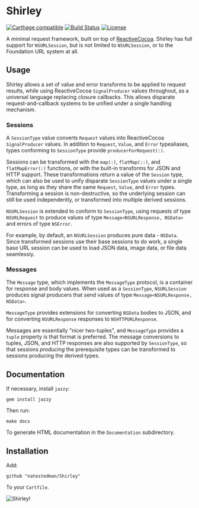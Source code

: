 # Shirley

[![Carthage compatible](https://img.shields.io/badge/Carthage-compatible-4BC51D.svg?style=flat)](https://github.com/Carthage/Carthage)
[![Build Status](https://travis-ci.org/natestedman/Shirley.svg?branch=master)](https://travis-ci.org/natestedman/Shirley)
[![License](https://img.shields.io/badge/license-Creative%20Commons%20Zero%20v1.0%20Universal-blue.svg)](https://creativecommons.org/publicdomain/zero/1.0/)

A minimal request framework, built on top of [ReactiveCocoa](https://github.com/ReactiveCocoa/ReactiveCocoa). Shirley has full support for `NSURLSession`, but is not limited to `NSURLSession`, or to the Foundation URL system at all.

## Usage

Shirley allows a set of value and error transforms to be applied to request results, while using ReactiveCocoa `SignalProducer` values throughout, as a universal language replacing closure callbacks. This allows disparate request-and-callback systems to be unified under a single handling mechanism.

### Sessions
A `SessionType` value converts `Request` values into ReactiveCocoa `SignalProducer` values. In addition to `Request`, `Value`, and `Error` typealiases, types conforming to `SessionType` provide `producerForRequest(:)`.

Sessions can be transformed with the `map(:)`, `flatMap(::)`, and `flatMapError(:)` functions, or with the built-in transforms for JSON and HTTP support. These transformations return a value of the `Session` type, which can also be used to unify disparate `SessionType` values under a single type, as long as they share the same `Request`, `Value`, and `Error` types. Transforming a session is non-destructive, so the underlying session can still be used independently, or transformed into multiple derived sessions.

`NSURLSession` is extended to conform to `SessionType`, using requests of type `NSURLRequest` to produce values of type `Message<NSURLResponse, NSData>` and errors of type `NSError`.

For example, by default, an `NSURLSession` produces pure data - `NSData`. Since transformed sessions use their base sessions to do work, a single base URL session can be used to load JSON data, image data, or file data seamlessly.

### Messages
The `Message` type, which implements the `MessageType` protocol, is a container for response and body values. When used as a `SessionType`, `NSURLSession` produces signal producers that send values of type `Message<NSURLResponse, NSData>`.

`MessageType` provides extensions for converting `NSData` bodies to JSON, and for converting `NSURLResponse` responses to `NSHTTPURLResponse`.

Messages are essentially "nicer two-tuples", and `MessageType` provides a `tuple` property is that format is preferred. The message conversions to tuples, JSON, and HTTP responses are also supported by `SessionType`, so that sessions _producing_ the prerequisite types can be transformed to sessions producing the derived types.

## Documentation
If necessary, install `jazzy`:

    gem install jazzy
   
Then run:

    make docs

To generate HTML documentation in the `Documentation` subdirectory.

## Installation

Add:

    github "natestedman/Shirley"

To your `Cartfile`.

![Shirley!](http://i.imgur.com/wCVDLYI.png)
